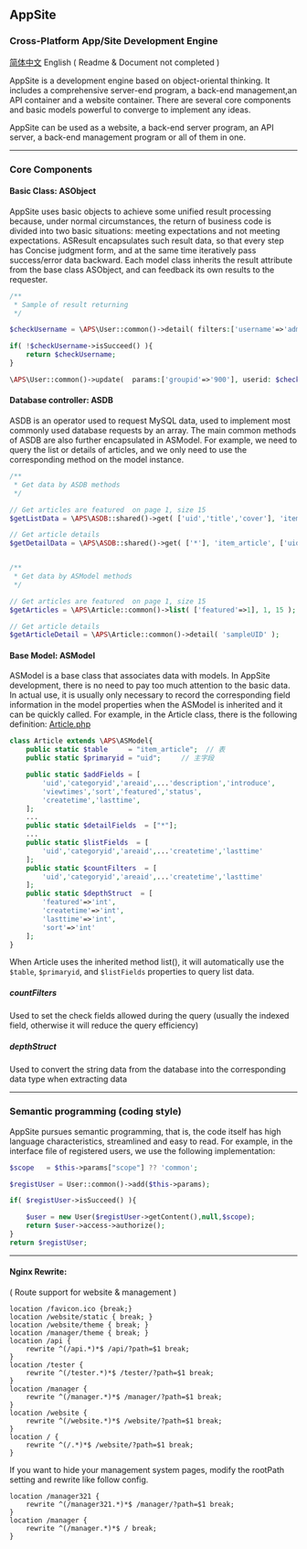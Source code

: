 ## AppSite
### Cross-Platform App/Site Development Engine

[简体中文](README.md) English
( Readme & Document not completed )

AppSite is a development engine based on object-oriental thinking. It includes a comprehensive server-end program, a back-end management,an API container and a website container.
There are several core components and basic models powerful to converge to implement any ideas.

AppSite can be used as a website, a back-end server program, an API server, a back-end management program or all of them in one.

<hr>

### Core Components
#### Basic Class: ASObject

AppSite uses basic objects to achieve some unified result processing because, under normal circumstances, the return of business code is divided into two basic situations: meeting expectations and not meeting expectations. ASResult encapsulates such result data, so that every step has Concise judgment form, and at the same time iteratively pass success/error data backward.
Each model class inherits the result attribute from the base class ASObject, and can feedback its own results to the requester.

```php
/**
 * Sample of result returning
 */

$checkUsername = \APS\User::common()->detail( filters:['username'=>'admin'] );

if( !$checkUsername->isSucceed() ){
    return $checkUsername;
}

\APS\User::common()->update(  params:['groupid'=>'900'], userid: $checkUsername->getContent()['userid'] );
```


#### Database controller: ASDB

ASDB is an operator used to request MySQL data, used to implement most commonly used database requests by an array.
The main common methods of ASDB are also further encapsulated in ASModel. For example, we need to query the list or details of articles, and we only need to use the corresponding method on the model instance.

```php
/**
 * Get data by ASDB methods
 */

// Get articles are featured  on page 1, size 15
$getListData = \APS\ASDB::shared()->get( ['uid','title','cover'], 'item_article', ['featured'=>1], 1, 15 );

// Get article details
$getDetailData = \APS\ASDB::shared()->get( ['*'], 'item_article', ['uid'=>'sampleUID'], 1, 1 );


/**
 * Get data by ASModel methods
 */

// Get articles are featured  on page 1, size 15
$getArticles = \APS\Article::common()->list( ['featured'=>1], 1, 15 );

// Get article details
$getArticleDetail = \APS\Article::common()->detail( 'sampleUID' );
```

#### Base Model: ASModel

ASModel is a base class that associates data with models.
In AppSite development, there is no need to pay too much attention to the basic data. In actual use, it is usually only necessary to record the corresponding field information in the model properties when the ASModel is inherited and it can be quickly called.
For example, in the Article class, there is the following definition: [Article.php](server/engine/service/Article.php)

```php
class Article extends \APS\ASModel{
    public static $table     = "item_article";  // 表
    public static $primaryid = "uid";     // 主字段

    public static $addFields = [
        'uid','categoryid','areaid',...'description','introduce',
        'viewtimes','sort','featured','status',
        'createtime','lasttime',
    ];
    ...
    public static $detailFields  = ["*"];
    ...
    public static $listFields  = [
        'uid','categoryid','areaid',...'createtime','lasttime'
    ];
    public static $countFilters  = [
        'uid','categoryid','areaid',...'createtime','lasttime'
    ];
    public static $depthStruct  = [
        'featured'=>'int',
        'createtime'=>'int',
        'lasttime'=>'int',
        'sort'=>'int'
    ];
}
```

When Article uses the inherited method list(), it will automatically use the `$table`, `$primaryid`, and `$listFields` properties to query list data.

##### countFilters
Used to set the check fields allowed during the query (usually the indexed field, otherwise it will reduce the query efficiency)

##### depthStruct
Used to convert the string data from the database into the corresponding data type when extracting data

<hr>

### Semantic programming (coding style)

AppSite pursues semantic programming, that is, the code itself has high language characteristics, streamlined and easy to read.
For example, in the interface file of registered users, we use the following implementation:

```php
$scope   = $this->params["scope"] ?? 'common';

$registUser = User::common()->add($this->params);

if( $registUser->isSucceed() ){

    $user = new User($registUser->getContent(),null,$scope);
    return $user->access->authorize();
}
return $registUser;
```


<hr>

#### Nginx Rewrite:
( Route support for website & management )


```
location /favicon.ico {break;}
location /website/static { break; }
location /website/theme { break; }
location /manager/theme { break; }
location /api {
    rewrite ^(/api.*)*$ /api/?path=$1 break;
}
location /tester {
    rewrite ^(/tester.*)*$ /tester/?path=$1 break;
}
location /manager {
    rewrite ^(/manager.*)*$ /manager/?path=$1 break;
}
location /website {
    rewrite ^(/website.*)*$ /website/?path=$1 break;
}
location / {
    rewrite ^(/.*)*$ /website/?path=$1 break;
}
```
If you want to hide your management system pages, modify the rootPath setting and rewrite like follow config.

```
location /manager321 {
    rewrite ^(/manager321.*)*$ /manager/?path=$1 break;
}
location /manager {
    rewrite ^(/manager.*)*$ / break;
}
```
